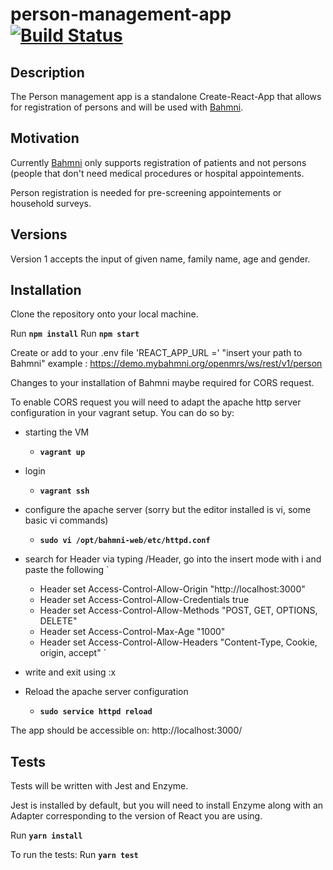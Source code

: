 # person-management-app [![Build Status](https://travis-ci.com/Bahmni/person-management-app.svg?branch=master)](https://travis-ci.com/Bahmni/person-management-app)

## Description

The Person management app is a standalone Create-React-App that allows for registration of persons and will be used with [Bahmni](https://github.com/Bahmni). 

## Motivation

Currently [Bahmni](https://github.com/Bahmni) only supports registration of patients and not persons (people that don't need medical procedures or hospital appointements. 

Person registration is needed for pre-screening appointements or household surveys.

## Versions

Version 1 accepts the input of given name, family name, age and gender.

## Installation

Clone the repository onto your local machine.

Run **`npm install`**
Run **`npm start`**

Create or add to your .env file 'REACT_APP_URL =' "insert your path to Bahmni" 
    example : https://demo.mybahmni.org/openmrs/ws/rest/v1/person

Changes to your installation of Bahmni maybe required for CORS request.

To enable CORS request you will need to adapt the apache http server configuration in your vagrant setup. You can do so by:

* starting the VM
    * **`vagrant up`**
* login
    * **`vagrant ssh`**
* configure the apache server (sorry but the editor installed is vi, some basic vi commands)
    * **`sudo vi /opt/bahmni-web/etc/httpd.conf`**
* search for Header via typing /Header, go into the insert mode with i and paste the following
`
    * Header set Access-Control-Allow-Origin "http://localhost:3000"
    * Header set Access-Control-Allow-Credentials true
    * Header set Access-Control-Allow-Methods "POST, GET, OPTIONS, DELETE"
    * Header set Access-Control-Max-Age "1000"
    * Header set Access-Control-Allow-Headers "Content-Type, Cookie, origin, accept"
`
* write and exit using :x

* Reload the apache server configuration
    * **`sudo service httpd reload`**

The app should be accessible on: http://localhost:3000/

## Tests
Tests will be written with Jest and Enzyme.

Jest is installed by default, but you will need to install Enzyme along with an Adapter corresponding to the version of React you are using. 

Run **`yarn install`**

To run the tests:
Run **`yarn test`**